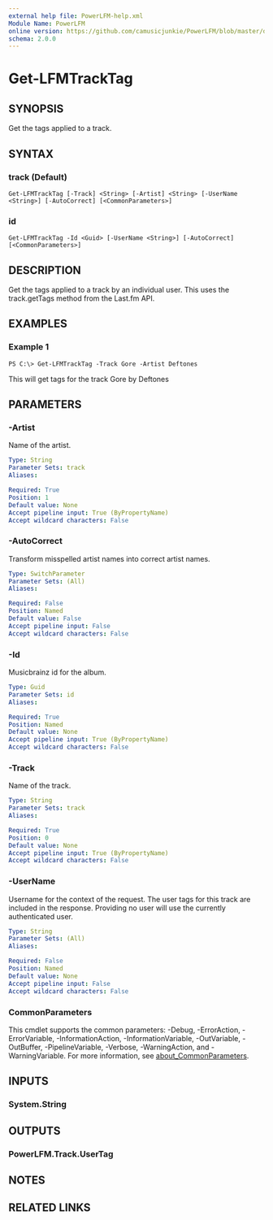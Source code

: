 ```yaml
---
external help file: PowerLFM-help.xml
Module Name: PowerLFM
online version: https://github.com/camusicjunkie/PowerLFM/blob/master/docs/Get-LFMTrackTag.md
schema: 2.0.0
---
```


# Get-LFMTrackTag

## SYNOPSIS
Get the tags applied to a track.

## SYNTAX

### track (Default)
```
Get-LFMTrackTag [-Track] <String> [-Artist] <String> [-UserName <String>] [-AutoCorrect] [<CommonParameters>]
```

### id
```
Get-LFMTrackTag -Id <Guid> [-UserName <String>] [-AutoCorrect] [<CommonParameters>]
```

## DESCRIPTION
Get the tags applied to a track by an individual user.
This uses the track.getTags method from the Last.fm API.

## EXAMPLES

### Example 1
```
PS C:\> Get-LFMTrackTag -Track Gore -Artist Deftones
```

This will get tags for the track Gore by Deftones

## PARAMETERS

### -Artist
Name of the artist.

```yaml
Type: String
Parameter Sets: track
Aliases:

Required: True
Position: 1
Default value: None
Accept pipeline input: True (ByPropertyName)
Accept wildcard characters: False
```

### -AutoCorrect
Transform misspelled artist names into correct artist names.

```yaml
Type: SwitchParameter
Parameter Sets: (All)
Aliases:

Required: False
Position: Named
Default value: False
Accept pipeline input: False
Accept wildcard characters: False
```

### -Id
Musicbrainz id for the album.

```yaml
Type: Guid
Parameter Sets: id
Aliases:

Required: True
Position: Named
Default value: None
Accept pipeline input: True (ByPropertyName)
Accept wildcard characters: False
```

### -Track
Name of the track.

```yaml
Type: String
Parameter Sets: track
Aliases:

Required: True
Position: 0
Default value: None
Accept pipeline input: True (ByPropertyName)
Accept wildcard characters: False
```

### -UserName
Username for the context of the request.
The user tags for this track are included in the response.
Providing no user will use the currently authenticated user.

```yaml
Type: String
Parameter Sets: (All)
Aliases:

Required: False
Position: Named
Default value: None
Accept pipeline input: False
Accept wildcard characters: False
```

### CommonParameters
This cmdlet supports the common parameters: -Debug, -ErrorAction, -ErrorVariable, -InformationAction, -InformationVariable, -OutVariable, -OutBuffer, -PipelineVariable, -Verbose, -WarningAction, and -WarningVariable. For more information, see [about_CommonParameters](http://go.microsoft.com/fwlink/?LinkID=113216).

## INPUTS

### System.String
## OUTPUTS

### PowerLFM.Track.UserTag
## NOTES

## RELATED LINKS
